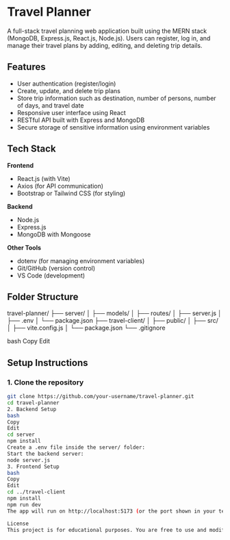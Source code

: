# Travel Planner

A full-stack travel planning web application built using the MERN stack (MongoDB, Express.js, React.js, Node.js). Users can register, log in, and manage their travel plans by adding, editing, and deleting trip details.

## Features

- User authentication (register/login)
- Create, update, and delete trip plans
- Store trip information such as destination, number of persons, number of days, and travel date
- Responsive user interface using React
- RESTful API built with Express and MongoDB
- Secure storage of sensitive information using environment variables

## Tech Stack

**Frontend**
- React.js (with Vite)
- Axios (for API communication)
- Bootstrap or Tailwind CSS (for styling)

**Backend**
- Node.js
- Express.js
- MongoDB with Mongoose

**Other Tools**
- dotenv (for managing environment variables)
- Git/GitHub (version control)
- VS Code (development)

## Folder Structure

travel-planner/
├── server/
│ ├── models/
│ ├── routes/
│ ├── server.js
│ ├── .env
│ └── package.json
├── travel-client/
│ ├── public/
│ ├── src/
│ ├── vite.config.js
│ └── package.json
└── .gitignore

bash
Copy
Edit

## Setup Instructions

### 1. Clone the repository

```bash
git clone https://github.com/your-username/travel-planner.git
cd travel-planner
2. Backend Setup
bash
Copy
Edit
cd server
npm install
Create a .env file inside the server/ folder:
Start the backend server:
node server.js
3. Frontend Setup
bash
Copy
Edit
cd ../travel-client
npm install
npm run dev
The app will run on http://localhost:5173 (or the port shown in your terminal).

License
This project is for educational purposes. You are free to use and modify it as needed.
